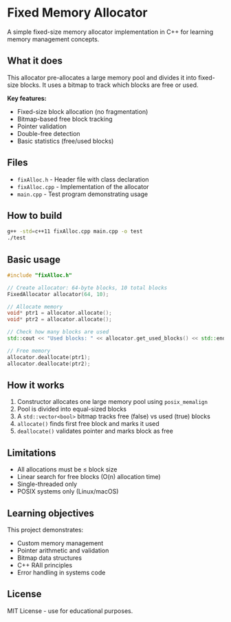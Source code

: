 # Fixed Memory Allocator

A simple fixed-size memory allocator implementation in C++ for learning memory management concepts.

## What it does

This allocator pre-allocates a large memory pool and divides it into fixed-size blocks. It uses a bitmap to track which blocks are free or used.

**Key features:**
- Fixed-size block allocation (no fragmentation)
- Bitmap-based free block tracking
- Pointer validation 
- Double-free detection
- Basic statistics (free/used blocks)

## Files

- `fixAlloc.h` - Header file with class declaration
- `fixAlloc.cpp` - Implementation of the allocator
- `main.cpp` - Test program demonstrating usage

## How to build

```bash
g++ -std=c++11 fixAlloc.cpp main.cpp -o test
./test
```

## Basic usage

```cpp
#include "fixAlloc.h"

// Create allocator: 64-byte blocks, 10 total blocks
FixedAllocator allocator(64, 10);

// Allocate memory
void* ptr1 = allocator.allocate();
void* ptr2 = allocator.allocate();

// Check how many blocks are used
std::cout << "Used blocks: " << allocator.get_used_blocks() << std::endl;

// Free memory
allocator.deallocate(ptr1);
allocator.deallocate(ptr2);
```

## How it works

1. Constructor allocates one large memory pool using `posix_memalign`
2. Pool is divided into equal-sized blocks
3. A `std::vector<bool>` bitmap tracks free (false) vs used (true) blocks
4. `allocate()` finds first free block and marks it used
5. `deallocate()` validates pointer and marks block as free

## Limitations

- All allocations must be ≤ block size
- Linear search for free blocks (O(n) allocation time)
- Single-threaded only
- POSIX systems only (Linux/macOS)

## Learning objectives

This project demonstrates:
- Custom memory management
- Pointer arithmetic and validation
- Bitmap data structures
- C++ RAII principles
- Error handling in systems code

## License

MIT License - use for educational purposes.